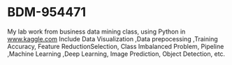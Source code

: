 # BDM-954471
My lab work from business data mining class, using Python in www.kaggle.com
Include Data Visualization ,Data prepocessing ,Training Accuracy, Feature ReductionSelection, Class Imbalanced Problem, Pipeline
,Machine Learning ,Deep Learning, Image Prediction, Object Detection, etc.
